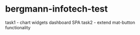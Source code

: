 # bergmann-infotech-test

task1 - chart widgets dashboard SPA
task2 - extend mat-button functionality